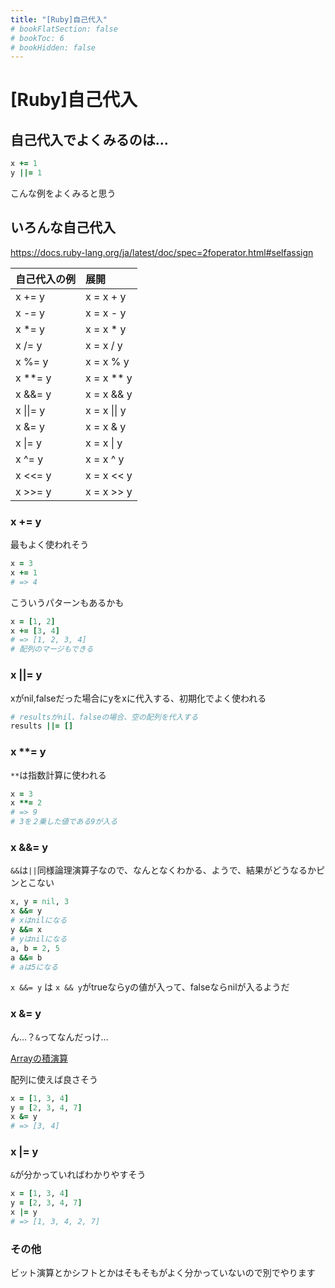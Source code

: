 ```yaml
---
title: "[Ruby]自己代入"
# bookFlatSection: false
# bookToc: 6
# bookHidden: false
---
```


# [Ruby]自己代入

## 自己代入でよくみるのは…

```Ruby
x += 1
y ||= 1
```

こんな例をよくみると思う

## いろんな自己代入

https://docs.ruby-lang.org/ja/latest/doc/spec=2foperator.html#selfassign

|自己代入の例|展開|
|:--|:--|
|x += y|x = x + y|
|x -= y|x = x - y|
|x *= y|x = x * y|
|x /= y|x = x / y|
|x %= y|x = x % y|
|x **= y|x = x ** y|
|x &&= y|x = x && y|
|x \|\|= y|x = x \|\| y|
|x &= y|x = x & y|
|x \|= y|x = x \| y|
|x ^= y|x = x ^ y|
|x <<= y|x = x << y|
|x >>= y|x = x >> y|

### x += y

最もよく使われそう

```Ruby
x = 3
x += 1
# => 4
```

こういうパターンもあるかも

```Ruby
x = [1, 2]
x += [3, 4]
# => [1, 2, 3, 4]
# 配列のマージもできる
```

### x ||= y

xがnil,falseだった場合にyをxに代入する、初期化でよく使われる

```Ruby
# resultsがnil、falseの場合、空の配列を代入する
results ||= []
```

### x **= y

`**`は指数計算に使われる

```Ruby
x = 3
x **= 2
# => 9
# 3を２乗した値である9が入る
```

### x &&= y

`&&`は`||`同様論理演算子なので、なんとなくわかる、ようで、結果がどうなるかピンとこない

```Ruby
x, y = nil, 3
x &&= y
# xはnilになる
y &&= x
# yはnilになる
a, b = 2, 5
a &&= b
# aは5になる
```

`x &&= y` は `x && y`がtrueならyの値が入って、falseならnilが入るようだ

### x &= y

ん…？`&`ってなんだっけ…

[Arrayの積演算](https://docs.ruby-lang.org/ja/latest/class/Array.html#I_--26)

配列に使えば良さそう

```Ruby
x = [1, 3, 4]
y = [2, 3, 4, 7]
x &= y
# => [3, 4]
```

### x |= y

`&`が分かっていればわかりやすそう

```Ruby
x = [1, 3, 4]
y = [2, 3, 4, 7]
x |= y
# => [1, 3, 4, 2, 7]
```

### その他

ビット演算とかシフトとかはそもそもがよく分かっていないので別でやります